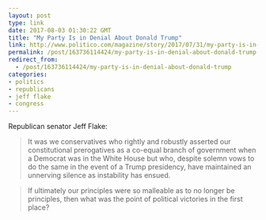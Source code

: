 ```yaml
---
layout: post
type: link
date: 2017-08-03 01:30:22 GMT
title: "My Party Is in Denial About Donald Trump"
link: http://www.politico.com/magazine/story/2017/07/31/my-party-is-in-denial-about-donald-trump-215442
permalink: /post/163736114424/my-party-is-in-denial-about-donald-trump
redirect_from: 
  - /post/163736114424/my-party-is-in-denial-about-donald-trump
categories:
- politics
- republicans
- jeff flake
- congress
---
```

Republican senator Jeff Flake: 

<blockquote>It was we conservatives who rightly and robustly asserted our constitutional prerogatives as a co-equal branch of government when a Democrat was in the White House but who, despite solemn vows to do the same in the event of a Trump presidency, have maintained an unnerving silence as instability has ensued.</blockquote>

<blockquote>If ultimately our principles were so malleable as to no longer be principles, then what was the point of political victories in the first place?</blockquote>